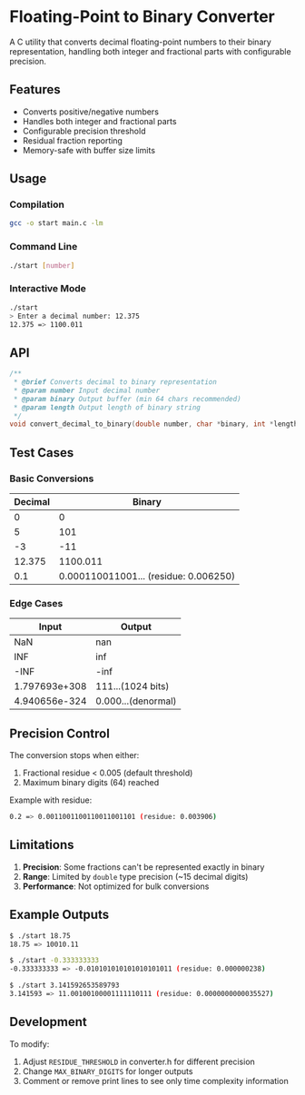 # Floating-Point to Binary Converter

A C utility that converts decimal floating-point numbers to their binary representation, handling both integer and fractional parts with configurable precision.

## Features

- Converts positive/negative numbers
- Handles both integer and fractional parts
- Configurable precision threshold
- Residual fraction reporting
- Memory-safe with buffer size limits

## Usage

### Compilation

```bash
gcc -o start main.c -lm
```

### Command Line

```bash
./start [number]
```

### Interactive Mode

```bash
./start
> Enter a decimal number: 12.375
12.375 => 1100.011
```

## API

```c
/**
 * @brief Converts decimal to binary representation
 * @param number Input decimal number
 * @param binary Output buffer (min 64 chars recommended)
 * @param length Output length of binary string
 */
void convert_decimal_to_binary(double number, char *binary, int *length);
```

## Test Cases

### Basic Conversions

| Decimal | Binary                                |
| ------- | ------------------------------------- |
| 0       | 0                                     |
| 5       | 101                                   |
| -3      | -11                                   |
| 12.375  | 1100.011                              |
| 0.1     | 0.000110011001... (residue: 0.006250) |

### Edge Cases

| Input         | Output             |
| ------------- | ------------------ |
| NaN           | nan                |
| INF           | inf                |
| -INF          | -inf               |
| 1.797693e+308 | 111...(1024 bits)  |
| 4.940656e-324 | 0.000...(denormal) |

## Precision Control

The conversion stops when either:

1. Fractional residue < 0.005 (default threshold)
2. Maximum binary digits (64) reached

Example with residue:

```bash
0.2 => 0.0011001100110011001101 (residue: 0.003906)
```

## Limitations

1. **Precision**: Some fractions can't be represented exactly in binary
2. **Range**: Limited by `double` type precision (~15 decimal digits)
3. **Performance**: Not optimized for bulk conversions

## Example Outputs

```bash
$ ./start 18.75
18.75 => 10010.11

$ ./start -0.333333333
-0.333333333 => -0.010101010101010101011 (residue: 0.000000238)

$ ./start 3.141592653589793
3.141593 => 11.00100100001111110111 (residue: 0.0000000000035527)
```

## Development

To modify:

1. Adjust `RESIDUE_THRESHOLD` in converter.h for different precision
2. Change `MAX_BINARY_DIGITS` for longer outputs
3. Comment or remove print lines to see only time complexity information
